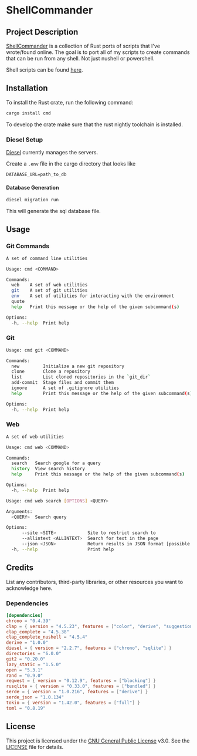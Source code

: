 # ShellCommander

## Project Description

[ShellCommander][repo-cmd] is a collection of Rust ports of scripts that I've wrote/found online. The goal is to port all of my scripts to create commands that can be run from any shell. Not just nushell or powershell.

Shell scripts can be found [here][repo-shell].

## Installation

To install the Rust crate, run the following command:

```sh
cargo install cmd
```

To develop the crate make sure that the rust nightly toolchain is installed.

### Diesel Setup

[Diesel][repo-diesel] currently manages the servers.

Create a `.env` file in the cargo directory that looks like

```plain
DATABASE_URL=path_to_db
```

#### Database Generation

```sh
diesel migration run
```

This will generate the sql database file.

## Usage

### Git Commands

```sh
A set of command line utilities

Usage: cmd <COMMAND>

Commands:
  web    A set of web utilities
  git    A set of git utilities
  env    A set of utilities for interacting with the environment
  quote
  help   Print this message or the help of the given subcommand(s)

Options:
  -h, --help  Print help
```

### Git

```sh
Usage: cmd git <COMMAND>

Commands:
  new         Initialize a new git repository
  clone       Clone a repository
  list        List cloned repositories in the `git_dir`
  add-commit  Stage files and commit them
  ignore      A set of .gitignore utilities
  help        Print this message or the help of the given subcommand(s)

Options:
  -h, --help  Print help
```

### Web

```sh
A set of web utilities

Usage: cmd web <COMMAND>

Commands:
  search   Search google for a query
  history  View search history
  help     Print this message or the help of the given subcommand(s)

Options:
  -h, --help  Print help
```

```sh
Usage: cmd web search [OPTIONS] <QUERY>

Arguments:
  <QUERY>  Search query

Options:
      --site <SITE>            Site to restrict search to
      --allintext <ALLINTEXT>  Search for text in the page
      --json <JSON>            Return results in JSON format [possible values: true, false]
  -h, --help                   Print help
```

## Credits

List any contributors, third-party libraries, or other resources you want to acknowledge here.

### Dependencies

```toml
[dependencies]
chrono = "0.4.39"
clap = { version = "4.5.23", features = ["color", "derive", "suggestions"] }
clap_complete = "4.5.38"
clap_complete_nushell = "4.5.4"
derive = "1.0.0"
diesel = { version = "2.2.7", features = ["chrono", "sqlite"] }
directories = "6.0.0"
git2 = "0.20.0"
lazy_static = "1.5.0"
open = "5.3.1"
rand = "0.9.0"
reqwest = { version = "0.12.9", features = ["blocking"] }
rusqlite = { version = "0.33.0", features = ["bundled"] }
serde = { version = "1.0.216", features = ["derive"] }
serde_json = "1.0.134"
tokio = { version = "1.42.0", features = ["full"] }
toml = "0.8.19"
```

## License

This project is licensed under the [GNU General Public License][license] v3.0. See the [LICENSE][license-file] file for details.

[repo-cmd]: https://github.com/Spyder337/cmd
[repo-shell]: https://github.com/Spyder337/nu-config
[repo-diesel]: https://diesel.rs
[license]: https://www.gnu.org/licenses/gpl-3.0.en.html
[license-file]: LICENSE.md
